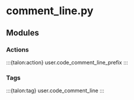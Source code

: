# comment_line.py

## Modules

### Actions

:::{talon:action} user.code_comment_line_prefix
:::

### Tags

:::{talon:tag} user.code_comment_line
:::

